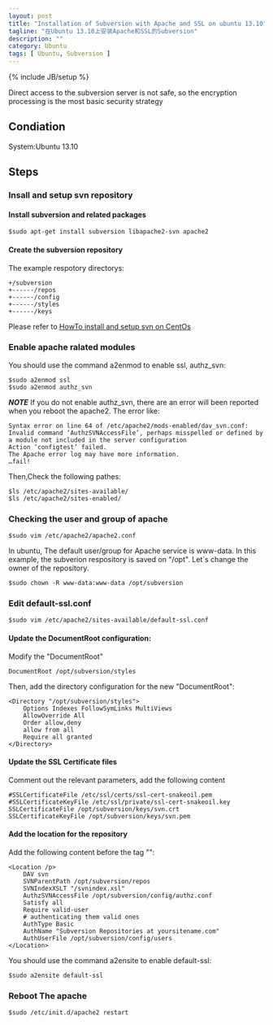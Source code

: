 ```yaml
---
layout: post
title: "Installation of Subversion with Apache and SSL on ubuntu 13.10"
tagline: "在Ubuntu 13.10上安装Apache和SSL的Subversion"
description: ""
category: Ubuntu
tags: [ Ubuntu, Subversion ]
---
```

{% include JB/setup %}

Direct access to the subversion server is not safe, so the encryption processing is the most basic security strategy

## Condiation

System:Ubuntu 13.10

## Steps


### Insall and setup svn repository 

#### Install subversion and related packages

	$sudo apt-get install subversion libapache2-svn apache2

#### Create the subversion repository

The example respotory directorys:

	+/subversion
	+------/repos
	+------/config
	+------/styles
	+------/keys

Please refer to [HowTo install and setup svn on CentOs](/linux/howto-install-and-setup-svn-on-centos)

### Enable apache ralated  modules

You should use the command a2enmod to enable ssl, authz_svn:

	$sudo a2enmod ssl
	$sudo a2enmod authz_svn

***NOTE*** If you do not enable authz_svn, there are an error will been reported when you
reboot the apache2. The error like:


	Syntax error on line 64 of /etc/apache2/mods-enabled/dav_svn.conf:
	Invalid command ‘AuthzSVNAccessFile’, perhaps misspelled or defined by a module not included in the server configuration
	Action ‘configtest’ failed.
	The Apache error log may have more information.
	…fail!


Then,Check the following pathes:

	$ls /etc/apache2/sites-available/
	$ls /etc/apache2/sites-enabled/	

### Checking the user and group of apache

	$sudo vim /etc/apache2/apache2.conf

In ubuntu, The default user/group for Apache service is www-data. In this example, the subverion respository is saved on "/opt". 
Let`s change the owner of the repository.

	$sudo chown -R www-data:www-data /opt/subversion

### Edit default-ssl.conf

	$sudo vim /etc/apache2/sites-available/default-ssl.conf 

#### Update the DocumentRoot configuration:

Modify the "DocumentRoot"

 	DocumentRoot /opt/subversion/styles

Then, add the directory configuration for the new "DocumentRoot":

	<Directory "/opt/subversion/styles">
		Options Indexes FollowSymLinks MultiViews
		AllowOverride All
		Order allow,deny
		allow from all
		Require all granted
	</Directory>

#### Update the SSL Certificate files

Comment out the relevant parameters, add the following content

	#SSLCertificateFile /etc/ssl/certs/ssl-cert-snakeoil.pem
	#SSLCertificateKeyFile /etc/ssl/private/ssl-cert-snakeoil.key
	SSLCertificateFile /opt/subversion/keys/svn.crt
    SSLCertificateKeyFile /opt/subversion/keys/svn.pem

#### Add the location for the repository

Add the following content before the tag "</VirtualHost>":

	<Location /p>
		DAV svn
		SVNParentPath /opt/subversion/repos
		SVNIndexXSLT "/svnindex.xsl"
		AuthzSVNAccessFile /opt/subversion/config/authz.conf
		Satisfy all
		Require valid-user
		# authenticating them valid ones
		AuthType Basic
		AuthName "Subversion Repositories at yoursitename.com"
		AuthUserFile /opt/subversion/config/users
	</Location>

You should use the command a2ensite to enable default-ssl:

	$sudo a2ensite default-ssl

### Reboot The apache
	
	$sudo /etc/init.d/apache2 restart
